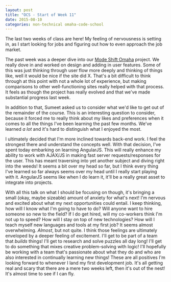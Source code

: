 ```yaml
---
layout: post
title: "OCS - Start of Week 11"
date: 2015-08-10
categories: non-technical omaha-code-school
---
```

The last two weeks of class are here!  My feeling of nervousness is setting in, as I start looking for jobs and figuring out how to even approach the job market.

The past week was a deeper dive into our [Mode Shift Omaha][modeshift] project. We really dove in and worked on design and adding in user features. Some of this was just thinking through user flow more deeply and thinking of things like, well it would be nice if the site did X. That's a bit difficult to think through at this point with not a whole lot of experience, but making comparisons to other well-functioning sites really helped with that process. It feels as though the project has really evolved and that we've made substantial progress last week.

In addition to that, Sumeet asked us to consider what we'd like to get out of the remainder of the course. This is an interesting question to consider, because it forced me to really think about my likes and preferences when it comes to all the things I've been learning the past few months. We've learned _a lot_ and it's hard to distinguish what I enjoyed the most.

I ultimately decided that I'm more inclined towards back-end work. I feel the strongest there and understand the concepts well. With that decision, I've spent today embarking on learning AngularJS. This will really enhance my ability to work with AJAX/JS in making fast server requests/responses for the user. This has meant traversing into yet another subject and diving right into the weeds! It seems a bit over my head so far, but I think every thing I've learned so far always seems over my head until I really start playing with it. AngularJS seems like when I do learn it, it'll be a really great asset to integrate into projects.

With all this talk on what I should be focusing on though, it's bringing a small (okay, maybe sizeable) amount of anxiety for what's next! I'm nervous and excited about what my next opportunities could entail. I keep thinking, how will I know what I'm going to have to do? Will anyone want to hire someone so new to the field? If I do get hired, will my co-workers think I'm not up to speed? How will I stay on top of new technologies? How will I teach myself new languages and tools at my first job? It seems almost overwhelming. _Almost_, but not quite. I think those feelings are ultimately enveloped by a deeper feeling of excitement. I'll get to be part of a team that _builds_ things! I'll get to research and solve puzzles all day long! I'll get to do something that mixes creative problem-solving with logic! I'll hopefully be working with a team that's passionate about what they do and who are also interested in continually learning new things! These are all positives I'm looking forward to whenever I land my first development job. It's all getting real and scary that there are a mere two weeks left, then it's out of the nest! It's almost time to see if I can fly.

[modeshift]: https://aqueous-retreat-2523.herokuapp.com/
